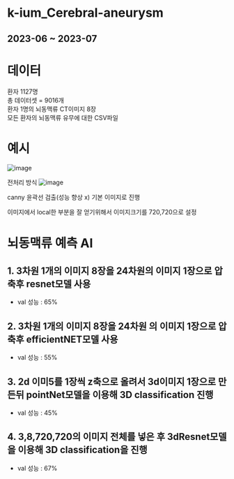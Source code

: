 # k-ium_Cerebral-aneurysm

## 2023-06 ~ 2023-07

# 데이터  
환자 1127명  
총 데이터셋 = 9016개  
환자 1명의 뇌동맥류 CT이미지 8장  
모든 환자의 뇌동맥류 유무에 대한 CSV파일  

# 예시
![image](https://github.com/dohun-mat/k-ium_Cerebral-aneurysm/assets/81942144/f99dc604-1718-46e2-bcb5-6e0d479bc50c)

전처리 방식
![image](https://github.com/dohun-mat/k-ium_Cerebral-aneurysm/assets/81942144/42418828-22cc-4a2b-9322-df2c8360dbc8)

canny 윤곽선 검출(성능 향상 x)
기본 이미지로 진행

이미지에서 local한 부분을 잘 얻기위해서 이미지크기를 720,720으로 설정

# 뇌동맥류 예측 AI  
## 1. 3차원 1개의 이미지 8장을 24차원의 이미지 1장으로 압축후 resnet모델 사용
- val 성능 : 65%    
## 2. 3차원 1개의 이미지 8장을 24차원 의 이미지 1장으로 압축후 efficientNET모델 사용
- val 성능 : 55%
## 3. 2d 이미5를 1장씩 z축으로 올려서 3d이미지 1장으로 만든뒤 pointNet모델을 이용해 3D classification 진행 
- val 성능 : 45%
## 4. 3,8,720,720의 이미지 전체를 넣은 후 3dResnet모델을 이용해 3D classification을 진행
- val 성능 : 67%
